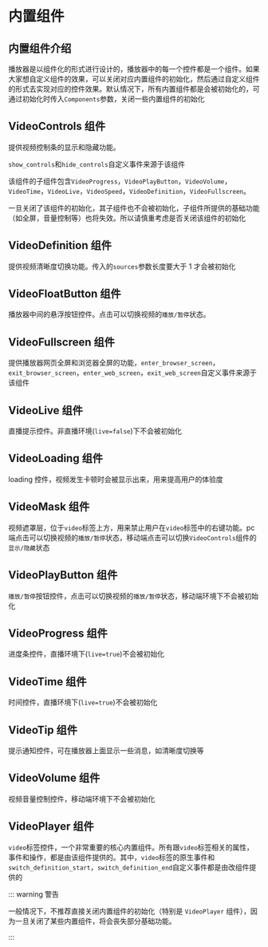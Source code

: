 # 内置组件

## 内置组件介绍

播放器是以组件化的形式进行设计的，播放器中的每一个控件都是一个组件。如果大家想自定义组件的效果，可以关闭对应内置组件的初始化，然后通过自定义组件的形式去实现对应的控件效果。默认情况下，所有内置组件都是会被初始化的，可通过初始化时传入`Components`参数，关闭一些内置组件的初始化

## VideoControls 组件

提供视频控制条的显示和隐藏功能。

`show_controls`和`hide_controls`自定义事件来源于该组件

该组件的子组件包含`VideoProgress`，`VideoPlayButton`，`VideoVolume`，`VideoTime`，`VideoLive`，`VideoSpeed`，`VideoDefinition`，`VideoFullscreen`。

一旦关闭了该组件的初始化，其子组件也不会被初始化，子组件所提供的基础功能（如全屏，音量控制等）也将失效。所以请慎重考虑是否关闭该组件的初始化

## VideoDefinition 组件

提供视频清晰度切换功能。传入的`sources`参数长度要大于 1 才会被初始化

## VideoFloatButton 组件

播放器中间的悬浮按钮控件。点击可以切换视频的`播放/暂停`状态。

## VideoFullscreen 组件

提供播放器网页全屏和浏览器全屏的功能，`enter_browser_screen`，`exit_browser_screen`，`enter_web_screen`，`exit_web_screen`自定义事件来源于该组件

## VideoLive 组件

直播提示控件。非直播环境(`live=false`)下不会被初始化

## VideoLoading 组件

loading 控件，视频发生卡顿时会被显示出来，用来提高用户的体验度

## VideoMask 组件

视频遮罩层，位于`video`标签上方，用来禁止用户在`video`标签中的右键功能。pc 端点击可以切换视频的`播放/暂停`状态，移动端点击可以切换`VideoControls`组件的`显示/隐藏`状态

## VideoPlayButton 组件

`播放/暂停`按钮控件，点击可以切换视频的`播放/暂停`状态，移动端环境下不会被初始化

## VideoProgress 组件

进度条控件，直播环境下(`live=true`)不会被初始化

## VideoTime 组件

时间控件，直播环境下(`live=true`)不会被初始化

## VideoTip 组件

提示通知控件，可在播放器上面显示一些消息，如清晰度切换等

## VideoVolume 组件

视频音量控制控件，移动端环境下不会被初始化

## VideoPlayer 组件

`video`标签控件，一个非常重要的核心内置组件。所有跟`video`标签相关的属性，事件和操作，都是由该组件提供的。其中，`video`标签的原生事件和`switch_definition_start`，`switch_definition_end`自定义事件都是由改组件提供的

::: warning 警告

一般情况下，不推荐直接关闭内置组件的初始化（特别是 `VideoPlayer` 组件），因为一旦关闭了某些内置组件，将会丧失部分基础功能。

:::
